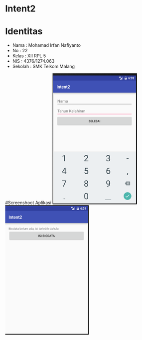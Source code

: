# Intent2
# Identitas
* Nama : Mohamad Irfan Nafiyanto
* No : 22
* Kelas : XII RPL 5
* NIS : 4376/1274.063
* Sekolah : SMK Telkom Malang

#Screenshoot Aplikasi
![ss1](https://github.com/nafirfan/Intent2/blob/master/Intent2(1).PNG)
![ss2](https://github.com/nafirfan/Intent2/blob/master/Intent2.PNG)
